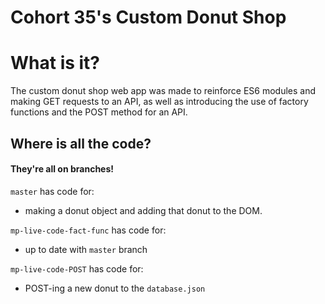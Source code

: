 # Cohort 35's Custom Donut Shop

# What is it?
The custom donut shop web app was made to reinforce ES6 modules and making GET requests to an API, as well as introducing the use of factory functions and the POST method for an API.

## Where is all the code?
#### They're all on branches!
`master` has code for:
- making a donut object and adding that donut to the DOM.

`mp-live-code-fact-func` has code for:
- up to date with `master` branch

`mp-live-code-POST` has code for:
- POST-ing a new donut to the `database.json`